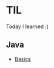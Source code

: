 # TIL
Today I learned :)

## Java
* [Basics](https://github.com/injuk/TIL/blob/master/Java/Basics/Basics001.md)
